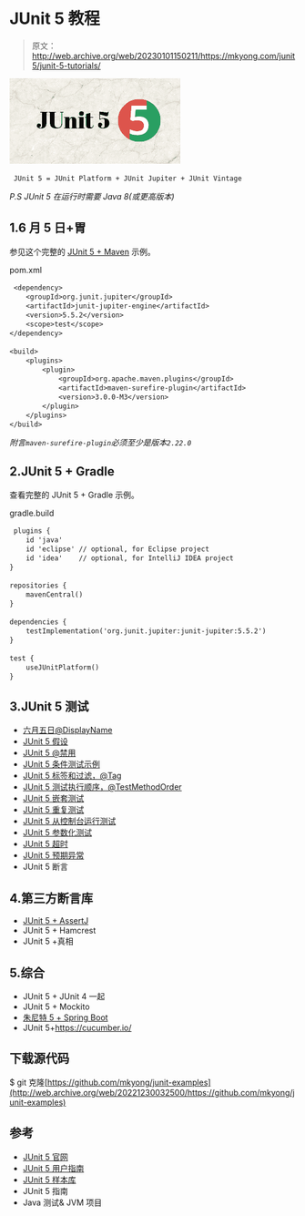 # JUnit 5 教程

> 原文：<http://web.archive.org/web/20230101150211/https://mkyong.com/junit5/junit-5-tutorials/>

![junit 5 logo](img/46092775dbf2f607928c9c130c58a378.png)

```
 JUnit 5 = JUnit Platform + JUnit Jupiter + JUnit Vintage 
```

*P.S JUnit 5 在运行时需要 Java 8(或更高版本)*

## 1.6 月 5 日+胃

参见这个完整的 [JUnit 5 + Maven](/web/20221230032500/https://mkyong.com/junit5/junit-5-maven-examples/) 示例。

pom.xml

```
 <dependency>
	<groupId>org.junit.jupiter</groupId>
	<artifactId>junit-jupiter-engine</artifactId>
	<version>5.5.2</version>
	<scope>test</scope>
</dependency>

<build>
    <plugins>
		<plugin>
			<groupId>org.apache.maven.plugins</groupId>
			<artifactId>maven-surefire-plugin</artifactId>
			<version>3.0.0-M3</version>
		</plugin>
	</plugins>
</build> 
```

*附言`maven-surefire-plugin`必须至少是版本`2.22.0`*

## 2.JUnit 5 + Gradle

查看完整的 JUnit 5 + Gradle 示例。

gradle.build

```
 plugins {
	id 'java'
	id 'eclipse' // optional, for Eclipse project
	id 'idea'	 // optional, for IntelliJ IDEA project
}

repositories {
	mavenCentral()
}

dependencies {
	testImplementation('org.junit.jupiter:junit-jupiter:5.5.2')
}

test {
	useJUnitPlatform()
} 
```

## 3.JUnit 5 测试

*   [六月五日@DisplayName](/web/20221230032500/https://mkyong.com/junit5/junit-5-display-names/)
*   [JUnit 5 假设](/web/20221230032500/https://mkyong.com/junit5/junit-5-assumptions-examples/)
*   [JUnit 5 @禁用](/web/20221230032500/https://mkyong.com/junit5/junit-5-how-to-disable-tests/)
*   [JUnit 5 条件测试示例](/web/20221230032500/https://mkyong.com/junit5/junit-5-conditional-test-examples/)
*   [JUnit 5 标签和过滤，@Tag](/web/20221230032500/https://mkyong.com/junit5/junit-5-tagging-and-filtering-tag-examples/)
*   [JUnit 5 测试执行顺序，@TestMethodOrder](/web/20221230032500/https://mkyong.com/junit5/junit-5-test-execution-order/)
*   [JUnit 5 嵌套测试](/web/20221230032500/https://mkyong.com/junit5/junit-5-nested-test-examples/)
*   [JUnit 5 重复测试](/web/20221230032500/https://mkyong.com/junit5/junit-5-repeated-tests/)
*   [JUnit 5 从控制台运行测试](/web/20221230032500/https://mkyong.com/junit5/junit-5-consolelauncher-examples/)
*   [JUnit 5 参数化测试](/web/20221230032500/https://mkyong.com/junit5/junit-5-parameterized-tests/)
*   [JUnit 5 超时](/web/20221230032500/https://mkyong.com/junit5/junit-5-timeouts-examples/)
*   [JUnit 5 预期异常](/web/20221230032500/https://mkyong.com/junit5/junit-5-expected-exception/)
*   JUnit 5 断言

## 4.第三方断言库

*   [JUnit 5 + AssertJ](/web/20221230032500/https://mkyong.com/junit5/junit-5-assertj-examples/)
*   JUnit 5 + Hamcrest
*   JUnit 5 +真相

## 5.综合

*   JUnit 5 + JUnit 4 一起
*   JUnit 5 + Mockito
*   [朱尼特 5 + Spring Boot](/web/20221230032500/https://mkyong.com/spring-boot/spring-boot-junit-5-mockito/)
*   JUnit 5+https://cucumber.io/

## 下载源代码

$ git 克隆[https://github.com/mkyong/junit-examples](http://web.archive.org/web/20221230032500/https://github.com/mkyong/junit-examples)

## 参考

*   [JUnit 5 官网](http://web.archive.org/web/20221230032500/https://junit.org/junit5/)
*   [JUnit 5 用户指南](http://web.archive.org/web/20221230032500/https://junit.org/junit5/docs/current/user-guide/)
*   [JUnit 5 样本库](http://web.archive.org/web/20221230032500/https://github.com/junit-team/junit5-samples)
*   JUnit 5 指南
*   Java 测试& JVM 项目

<input type="hidden" id="mkyong-current-postId" value="15790">